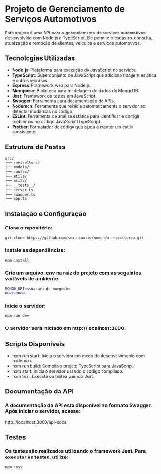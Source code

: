# Projeto de Gerenciamento de Serviços Automotivos

Este projeto é uma API para o gerenciamento de serviços automotivos, desenvolvido com Node.js e TypeScript. Ele permite o cadastro, consulta, atualização e remoção de clientes, veículos e serviços automotivos.

## Tecnologias Utilizadas

- **Node.js**: Plataforma para execução do JavaScript no servidor.
- **TypeScript**: Superconjunto de JavaScript que adiciona tipagem estática e outros recursos.
- **Express**: Framework web para Node.js.
- **Mongoose**: Biblioteca para modelagem de dados do MongoDB.
- **Jest**: Framework de testes em JavaScript.
- **Swagger**: Ferramenta para documentação de APIs.
- **Nodemon**: Ferramenta que reinicia automaticamente o servidor ao detectar mudanças no código.
- **ESLint**: Ferramenta de análise estática para identificar e corrigir problemas no código JavaScript/TypeScript.
- **Prettier**: Formatador de código que ajuda a manter um estilo consistente.

## Estrutura de Pastas

```bash
src/
├── controllers/
├── models/
├── routes/
├── utils/
├── utils/
├── __tests__/
├── server.ts
├── swagger.ts
└── app.ts
```

## Instalação e Configuração
### Clone o repositório:

```bash
git clone https://github.com/seu-usuario/nome-do-repositorio.git
```
### Instale as dependências:

```bash
npm install
```
### Crie um arquivo .env na raiz do projeto com as seguintes variáveis de ambiente:
```bash
MONGO_URI=<sua-uri-do-mongodb>
PORT=3000
```
### Inicie o servidor:
```bash
npm run dev
```
### O servidor será iniciado em http://localhost:3000.

## Scripts Disponíveis
- npm run start: Inicia o servidor em modo de desenvolvimento com nodemon.
- npm run build: Compila o projeto TypeScript para JavaScript.
- npm start: Inicia o servidor usando o código compilado.
- npm test: Executa os testes usando Jest.

## Documentação da API
### A documentação da API está disponível no formato Swagger. Após iniciar o servidor, acesse:

http://localhost:3000/api-docs

## Testes
### Os testes são realizados utilizando o framework Jest. Para executar os testes, utilize:
```bash
npm test
```

    
